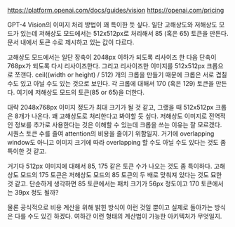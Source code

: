 https://platform.openai.com/docs/guides/vision
https://openai.com/pricing

GPT-4 Vision의 이미지 처리 방법이 꽤 특이한 듯 싶다. 일단 고해상도와 저해상도 모드가 있는데 저해상도 모드에서는 512x512px로 처리해서 85 (혹은 65) 토큰을 만든다. 문서 내에서 토큰 수로 제시하고 있는 값이 다르다.

고해상도 모드에서는 일단 장축이 2048px 이하가 되도록 리사이즈 한 다음 단축이 768px가 되도록 다시 리사이즈한다. 그리고 리사이즈한 이미지를 512x512px 크롭으로 쪼갠다. ceil((width or height) / 512) 개의 크롭을 만들기 때문에 크롭은 서로 겹칠 수도 있고 아닐 수도 있는 것으로 보인다. 각 크롭에 대해서 170 (혹은 129) 토큰을 만든다. 여기에 저해상도 모드의 토큰(85 or 65)을 더한다.

대략 2048x768px 이미지 정도가 최대 크기가 될 것 같고, 그랬을 때 512x512px 크롭은 8개가 나온다. 꽤 고해상도로 처리한다고 봐야할 듯 싶다. 저해상도 이미지로 전역적인 정보를 추가로 사용한다는 것은 이해할 수 있는데 크롭을 쓰는 이유는 잘 모르겠다. 시퀀스 토큰 수를 줄여 attention의 비용을 줄이기 위함일지. 거기에 overlapping window도 아니고 이미지 크기에 따라 overlapping 할 수도 아닐 수도 있다는 것도 좀 특이한 것 같고.

거기다 512px 이미지에 대해서 85, 175 같은 토큰 수가 나오는 것도 좀 특이하다. 고해상도 모드의 175 토큰은 저해상도 모드의 85 토큰의 두 배로 맞춰져 있다는 것도 묘한 것 같고. 단순하게 생각하면 85 토큰에서는 패치 크기가 56px 정도이고 170 토큰에서는 39px 정도 될까?

물론 공식적으로 비용 계산을 위해 밝힌 방식이 이런 것일 뿐이고 실제로 돌아가는 방식은 다를 수도 있긴 하겠다. 여하간 이런 형태의 계산법이 가능한 아키텍처가 무엇일지.